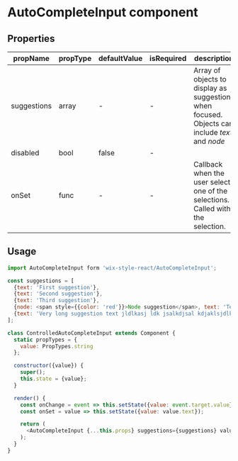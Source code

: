# AutoCompleteInput component

## Properties

| propName | propType | defaultValue | isRequired | description |
|----------|----------|--------------|------------|-------------|
| suggestions | array | - | - | Array of objects to display as suggestions when focused. Objects can include *text* and *node* |
| disabled | bool | false | - | |
| onSet | func | - | - | Callback when the user selects one of the selections. Called with the selection. |

## Usage

```js
import AutoCompleteInput form 'wix-style-react/AutoCompleteInput';

const suggestions = [
  {text: 'First suggestion'},
  {text: 'Second suggestion'},
  {text: 'Third suggestion'},
  {node: <span style={{color: 'red'}}>Node suggestion</span>, text: 'Text of node suggestion'},
  {text: 'Very long suggestion text jldlkasj ldk jsalkdjsal kdjaklsjdlkasj dklasj'}
];

class ControlledAutoCompleteInput extends Component {
  static propTypes = {
    value: PropTypes.string
  };

  constructor({value}) {
    super();
    this.state = {value};
  }

  render() {
    const onChange = event => this.setState({value: event.target.value});
    const onSet = value => this.setState({value: value.text});

    return (
      <AutoCompleteInput {...this.props} suggestions={suggestions} value={this.state.value} onChange={onChange} onSet={onSet}/>
    );
  }
}
